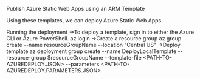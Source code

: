 Publish Azure Static Web Apps using an ARM Template

Using these templates, we can deploy Azure Static Web Apps.

Running the deployment
->To deploy a template, sign in to either the Azure CLI or Azure PowerShell.
     az login
->Create a resource group
     az group create --name resourceGroupName --location "Central US"
->Deploy template
     az deployment group create --name DeployLocalTemplate --resource-group $resourceGroupName --template-file <PATH-TO-AZUREDEPLOY.JSON> --parameters <PATH-TO-AZUREDEPLOY.PARAMETERS.JSON> 
  
   

  
 
